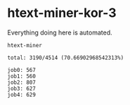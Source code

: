 # htext-miner-kor-3

Everything doing here is automated.

```
htext-miner

total: 3190/4514 (70.66902968542313%)

job0: 567
job1: 560
job2: 807
job3: 627
job4: 629
```